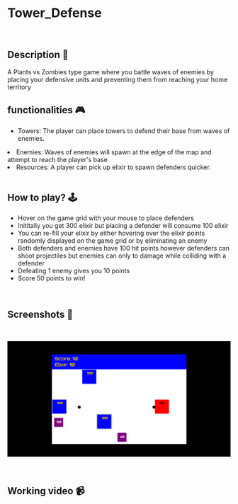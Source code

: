 # **Tower_Defense** 


<br>

## **Description 📃**

A Plants vs Zombies type game where you battle waves of enemies by placing your defensive units and preventing them from reaching your home territory


## **functionalities 🎮**

- Towers: The player can place towers to defend their base from waves of enemies.</ul>
- Enemies: Waves of enemies will spawn at the edge of the map and attempt to reach the player's base</ul>
- Resources: A player can pick up elixir to spawn defenders quicker.</ul>
</li>
<br>

## **How to play? 🕹️**

- Hover on the game grid with your mouse to place defenders
- Inititally you get 300 elixir but placing a defender will consume 100 elixir
- You can re-fill your elixir by either hovering over the elixir points randomly displayed on the game grid or by eliminating an enemy
- Both defenders and enemies have 100 hit points however defenders can shoot projectiles but enemies can only to damage while colliding with a defender 
- Defeating 1 enemy gives you 10 points
- Score 50 points to win!


<br>

## **Screenshots 📸**

<br>

![image](../../assets/images/tower_defense.png)

<br>

## **Working video 📹**
<!-- add your working video over here -->

